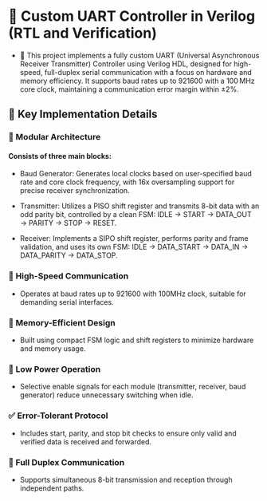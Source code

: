 # 🧠 Custom UART Controller in Verilog (RTL and Verification)

* 🚀 This project implements a fully custom UART (Universal Asynchronous Receiver Transmitter) Controller using Verilog HDL, designed for high-speed, full-duplex serial communication with a focus on hardware and memory efficiency. It supports baud rates up to 921600 with a 100 MHz core clock, maintaining a communication error margin within ±2%.

## 🔑 Key Implementation Details
### 🧱 Modular Architecture
#### Consists of three main blocks:

* Baud Generator: Generates local clocks based on user-specified baud rate and core clock frequency, with 16x oversampling support for precise receiver synchronization.

* Transmitter: Utilizes a PISO shift register and transmits 8-bit data with an odd parity bit, controlled by a clean FSM: IDLE → START → DATA_OUT → PARITY → STOP → RESET.

* Receiver: Implements a SIPO shift register, performs parity and frame validation, and uses its own FSM: IDLE → DATA_START → DATA_IN → DATA_PARITY → DATA_STOP.

### 📶 High-Speed Communication
* Operates at baud rates up to 921600 with 100MHz clock, suitable for demanding serial interfaces.

### 💾 Memory-Efficient Design
* Built using compact FSM logic and shift registers to minimize hardware and memory usage.

### 🔋 Low Power Operation
* Selective enable signals for each module (transmitter, receiver, baud generator) reduce unnecessary switching when idle.

### ✅ Error-Tolerant Protocol
* Includes start, parity, and stop bit checks to ensure only valid and verified data is received and forwarded.

### 🔄 Full Duplex Communication
* Supports simultaneous 8-bit transmission and reception through independent paths.